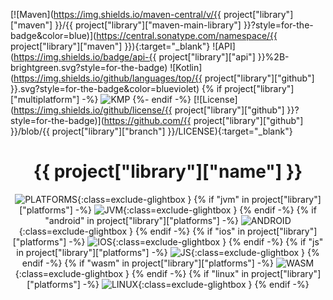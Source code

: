[![Maven](https://img.shields.io/maven-central/v/{{ project["library"]["maven"] }}/{{ project["library"]["maven-main-library"] }}?style=for-the-badge&color=blue)](https://central.sonatype.com/namespace/{{ project["library"]["maven"] }}){:target="_blank"}
![API](https://img.shields.io/badge/api-{{ project["library"]["api"] }}%2B-brightgreen.svg?style=for-the-badge)
![Kotlin](https://img.shields.io/github/languages/top/{{ project["library"]["github"] }}.svg?style=for-the-badge&color=blueviolet)
{% if project["library"]["multiplatform"] -%}
![KMP](https://img.shields.io/badge/Kotlin_Multiplatform-blue?style=for-the-badge&label=Kotlin)
{%- endif -%}
[![License](https://img.shields.io/github/license/{{ project["library"]["github"] }}?style=for-the-badge)](https://github.com/{{ project["library"]["github"] }}/blob/{{ project["library"]["branch"] }}/LICENSE){:target="_blank"}

<h1 align="center"><b>{{ project["library"]["name"] }}</b></h1>

<center>

![PLATFORMS](https://img.shields.io/badge/PLATFORMS-black?style=for-the-badge){:class=exclude-glightbox }
{% if "jvm" in project["library"]["platforms"] -%}
![JVM](https://img.shields.io/badge/JVM-grey?style=for-the-badge){:class=exclude-glightbox }
{% endif -%}
{% if "android" in project["library"]["platforms"] -%}
![ANDROID](https://img.shields.io/badge/Android-green?style=for-the-badge){:class=exclude-glightbox }
{% endif -%}
{% if "ios" in project["library"]["platforms"] -%}
![IOS](https://img.shields.io/badge/iOS-blue?style=for-the-badge){:class=exclude-glightbox }
{% endif -%}
{% if "js" in project["library"]["platforms"] -%}
![JS](https://img.shields.io/badge/js-orange?style=for-the-badge){:class=exclude-glightbox }
{% endif -%}
{% if "wasm" in project["library"]["platforms"] -%}
![WASM](https://img.shields.io/badge/wasm-purple?style=for-the-badge){:class=exclude-glightbox }
{% endif -%}
{% if "linux" in project["library"]["platforms"] -%}
![LINUX](https://img.shields.io/badge/linux-yellow?style=for-the-badge){:class=exclude-glightbox }
{% endif -%}

</center>